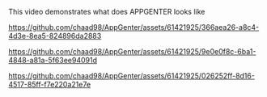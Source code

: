 This video demonstrates what does APPGENTER looks like




https://github.com/chaad98/AppGenter/assets/61421925/366aea26-a8c4-4d3e-8ea5-824896da2883



https://github.com/chaad98/AppGenter/assets/61421925/9e0e0f8c-6ba1-4848-a81a-5f63ee94091d



https://github.com/chaad98/AppGenter/assets/61421925/026252ff-8d16-4517-85ff-f7e220a21e7e

